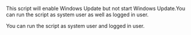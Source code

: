 This script will enable Windows Update but not start Windows Update.You can run the script as system user as well as logged in user.

You can run the script as system user and logged in user.
